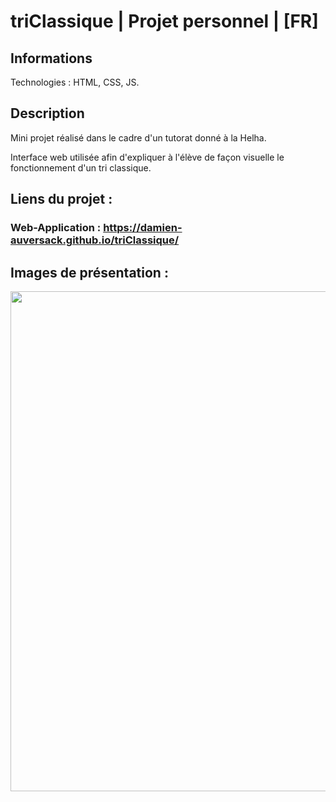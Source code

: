 # triClassique | Projet personnel | [FR]

## Informations

Technologies : HTML, CSS, JS.

## Description

Mini projet réalisé dans le cadre d'un tutorat donné à la Helha. 

Interface web utilisée afin d'expliquer à l'élève de façon visuelle le fonctionnement d'un tri classique.

## Liens du projet :

### Web-Application : https://damien-auversack.github.io/triClassique/

## Images de présentation :

<div>
<img align=top src="https://github.com/damien-auversack/triClassique/blob/main/presentation_pictures/picture_01.jpg" width="800px">
</div>
